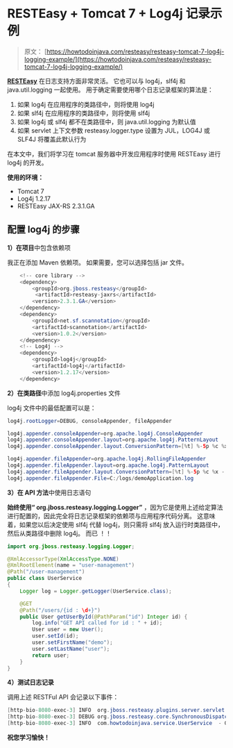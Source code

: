 # RESTEasy + Tomcat 7 + Log4j 记录示例

> 原文： [https://howtodoinjava.com/resteasy/resteasy-tomcat-7-log4j-logging-example/](https://howtodoinjava.com/resteasy/resteasy-tomcat-7-log4j-logging-example/)

[**RESTEasy**](//howtodoinjava.com/restful-web-service/ "Resteasy tutorials") 在日志支持方面非常灵活。 它也可以与 log4j，slf4j 和 java.util.logging 一起使用。 用于确定需要使用哪个日志记录框架的算法是：

1.  如果 log4j 在应用程序的类路径中，则将使用 log4j
2.  如果 slf4j 在应用程序的类路径中，则将使用 slf4j
3.  如果 log4j 或 slf4j 都不在类路径中，则 java.util.logging 为默认值
4.  如果 servlet 上下文参数 resteasy.logger.type 设置为 JUL，LOG4J 或 SLF4J 将覆盖此默认行为

在本文中，我们将学习在 tomcat 服务器中开发应用程序时使用 RESTEasy 进行 log4j 的开发。

**使用的环境：**

*   Tomcat 7
*   Log4j 1.2.17
*   RESTEasy JAX-RS 2.3.1.GA

## **配置 log4j 的步骤**

**1）在项目**中包含依赖项

我正在添加 Maven 依赖项。 如果需要，您可以选择包括 jar 文件。

```java
	<!-- core library -->
	<dependency>
		<groupId>org.jboss.resteasy</groupId>
		 <artifactId>resteasy-jaxrs</artifactId>
		<version>2.3.1.GA</version>
	</dependency>
	<dependency>
		<groupId>net.sf.scannotation</groupId>
		<artifactId>scannotation</artifactId>
		<version>1.0.2</version>
	</dependency>
	<!-- Log4j -->
	<dependency>
		<groupId>log4j</groupId>
		<artifactId>log4j</artifactId>
		<version>1.2.17</version>
	</dependency>

```

**2）在类路径**中添加 log4j.properties 文件

log4j 文件中的最低配置可以是：

```java
log4j.rootLogger=DEBUG, consoleAppender, fileAppender

log4j.appender.consoleAppender=org.apache.log4j.ConsoleAppender
log4j.appender.consoleAppender.layout=org.apache.log4j.PatternLayout
log4j.appender.consoleAppender.layout.ConversionPattern=[%t] %-5p %c %x - %m%n

log4j.appender.fileAppender=org.apache.log4j.RollingFileAppender
log4j.appender.fileAppender.layout=org.apache.log4j.PatternLayout
log4j.appender.fileAppender.layout.ConversionPattern=[%t] %-5p %c %x - %m%n
log4j.appender.fileAppender.File=C:/logs/demoApplication.log

```

**3）在 API 方法**中使用日志语句

**始终使用“ org.jboss.resteasy.logging.Logger”** ，因为它是使用上述给定算法进行配置的，因此完全将日志记录框架的依赖项与应用程序代码分离。 这意味着，如果您以后决定使用 slf4j 代替 log4j，则只需将 slf4j 放入运行时类路径中，然后从类路径中删除 log4j。 而已 ！！

```java
import org.jboss.resteasy.logging.Logger;

@XmlAccessorType(XmlAccessType.NONE)
@XmlRootElement(name = "user-management")
@Path("/user-management")
public class UserService 
{
	Logger log = Logger.getLogger(UserService.class); 

	@GET
    @Path("/users/{id : \d+}")
    public User getUserById(@PathParam("id") Integer id) {
    	log.info("GET API called for id : " + id);
        User user = new User();
        user.setId(id);
        user.setFirstName("demo");
        user.setLastName("user");
        return user;
    }
}

```

**4）测试日志记录**

调用上述 RESTFul API 会记录以下事件：

```java
[http-bio-8080-exec-3] INFO  org.jboss.resteasy.plugins.server.servlet.ConfigurationBootstrap  - Adding scanned resource: com.howtodoinjava.service.UserService
[http-bio-8080-exec-3] DEBUG org.jboss.resteasy.core.SynchronousDispatcher  - PathInfo: /user-management/users/10
[http-bio-8080-exec-3] INFO  com.howtodoinjava.service.UserService  - GET API called for id : 10

```

**祝您学习愉快！**